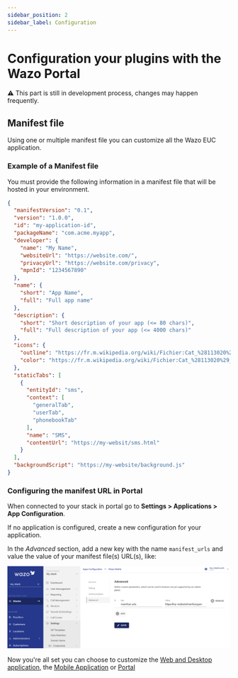 ```yaml
---
sidebar_position: 2
sidebar_label: Configuration
---
```


# Configuration your plugins with the Wazo Portal

⚠️ This part is still in development process, changes may happen frequently.

## Manifest file

Using one or multiple manifest file you can customize all the Wazo EUC application.

### Example of a Manifest file

You must provide the following information in a manifest file that will be hosted in your environment.

```json
{
  "manifestVersion": "0.1",
  "version": "1.0.0",
  "id": "my-application-id",
  "packageName": "com.acme.myapp",
  "developer": {
    "name": "My Name",
    "websiteUrl": "https://website.com/",
    "privacyUrl": "https://website.com/privacy",
    "mpnId": "1234567890"
  },
  "name": {
    "short": "App Name",
    "full": "Full app name"
  },
  "description": {
    "short": "Short description of your app (<= 80 chars)",
    "full": "Full description of your app (<= 4000 chars)"
  },
  "icons": {
    "outline": "https://fr.m.wikipedia.org/wiki/Fichier:Cat_%28113020%29_-_The_Noun_Project.svg",
    "color": "https://fr.m.wikipedia.org/wiki/Fichier:Cat_%28113020%29_-_The_Noun_Project.svg"
  },
  "staticTabs": [
    {
      "entityId": "sms",
      "context": [
        "generalTab",
        "userTab",
        "phonebookTab"
      ],
      "name": "SMS",
      "contentUrl": "https://my-websit/sms.html"
    }
  ],
  "backgroundScript": "https://my-website/background.js"
}
```

### Configuring the manifest URL in Portal

When connected to your stack in portal go to **Settings > Applications > App Configuration**.

If no application is configured, create a new configuration for your application.

In the *Advanced* section, add a new key with the name `manifest_urls`  and value the value of your manifest file(s) URL(s), like:

![App configuration](/img/app-config-portal.png)

Now you're all set you can choose to customize the [Web and Desktop application](/docs/web-desktop-application), the [Mobile Application](/docs/mobile) or [Portal](/docs/portal)
